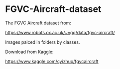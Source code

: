 # FGVC-Aircraft-dataset
The FGVC Aircraft dataset from:

https://www.robots.ox.ac.uk/~vgg/data/fgvc-aircraft/

Images palced in folders by classes.

Download from Kaggle:

https://www.kaggle.com/cyizhuo/fgvcaircraft
